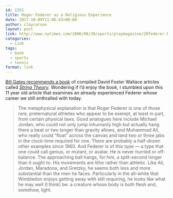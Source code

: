 ```yaml
---
id: 1351
title: Roger Federer as a Religious Experience
date: 2017-10-09T21:06:43+00:00
author: claycarson
layout: post
link: http://www.nytimes.com/2006/08/20/sports/playmagazine/20federer.html
categories: 
  - Link
tags:
  - book
  - sports
  - tennis
format: link
---
```

[Bill Gates recommends a book](https://www.gatesnotes.com/Books/String-Theory "Gates Notes") of compiled David Foster Wallace articles called [_String Theory_](https://www.amazon.com/String-Theory-Wallace-Library-Publication/dp/1598534807 "String Theory"). Wondering if I’d enjoy the book, I stumbled upon this 11 year old article that examines an already experienced Federer whose career we still enthralled with today.

> The metaphysical explanation is that Roger Federer is one of those rare, preternatural athletes who appear to be exempt, at least in part, from certain physical laws. Good analogues here include Michael Jordan, who could not only jump inhumanly high but actually hang there a beat or two longer than gravity allows, and Muhammad Ali, who really could “float” across the canvas and land two or three jabs in the clock-time required for one. There are probably a half-dozen other examples since 1960. And Federer is of this type — a type that one could call genius, or mutant, or avatar. He is never hurried or off-balance. The approaching ball hangs, for him, a split-second longer than it ought to. His movements are lithe rather than athletic. Like Ali, Jordan, Maradona, and Gretzky, he seems both less and more substantial than the men he faces. Particularly in the all-white that Wimbledon enjoys getting away with still requiring, he looks like what he may well (I think) be: a creature whose body is both flesh and, somehow, light.